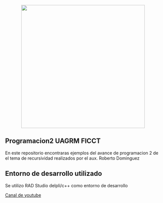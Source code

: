 <p align="center">
    <a href="https://www.uagrm.edu.bo/" target="_blank">
        <img src="https://www.uagrm.edu.bo/img/uagrm-escudo.png" width="400">
    </a>
</p>

## Programacion2 UAGRM FICCT
En este repositorio encontraras ejemplos del avance de programacion 2 de el tema de recursividad
realizados por el aux. Roberto Dominguez

## Entorno de desarrollo utilizado
Se utilizo RAD Studio delpli/c++ como entorno de desarrollo 

<a href="https://www.youtube.com/channel/UCPoHHJbICtEhASSQo52I3PA/playlists">
Canal de youtube
</a>
